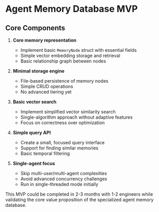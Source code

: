 # Agent Memory Database MVP

## Core Components

1. **Core memory representation**
   - Implement basic `MemoryNode` struct with essential fields
   - Simple vector embedding storage and retrieval
   - Basic relationship graph between nodes

2. **Minimal storage engine**
   - File-based persistence of memory nodes
   - Simple CRUD operations
   - No advanced tiering yet

3. **Basic vector search**
   - Implement simplified vector similarity search
   - Single-algorithm approach without adaptive features
   - Focus on correctness over optimization

4. **Simple query API**
   - Create a small, focused query interface
   - Support for finding similar memories
   - Basic temporal filtering

5. **Single-agent focus**
   - Skip multi-user/multi-agent complexities
   - Avoid advanced concurrency challenges
   - Run in single-threaded mode initially

This MVP could be completed in 2-3 months with 1-2 engineers while validating the core value proposition of the specialized agent memory database.